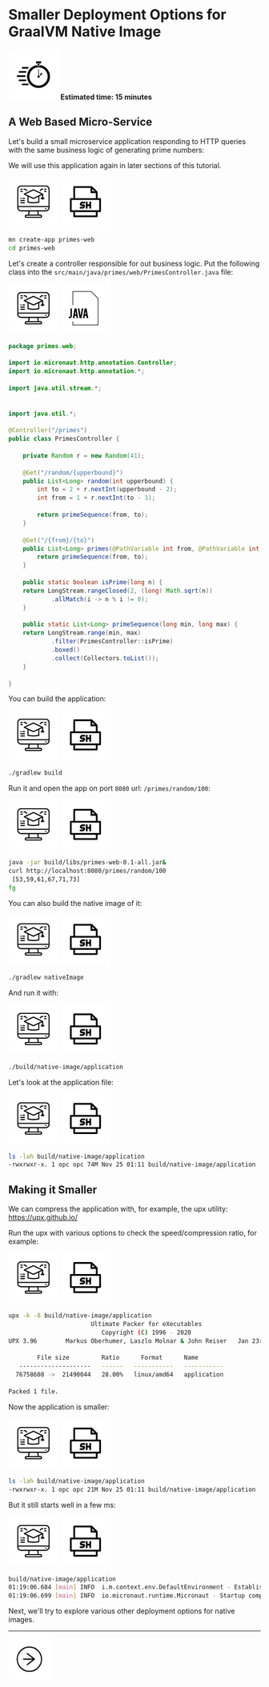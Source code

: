 # Smaller Deployment Options for GraalVM Native Image

<div class="inline-container">
<img src="../images/noun_Stopwatch_14262_100.png">
<strong>
  Estimated time: 15 minutes
</strong>
</div>

## A Web Based Micro-Service

Let's build a small microservice application responding to HTTP queries with the same business logic of generating prime numbers:

We will use this application again in later sections of this tutorial.

![User Input](../images/noun_Computer_3477192_100.png)
![Shell Script](../images/noun_SH_File_272740_100.png)
```bash
mn create-app primes-web
cd primes-web
```

Let's create a controller responsible for out business logic. Put the following class into the
`src/main/java/primes/web/PrimesController.java` file:

![User Input](../images/noun_Computer_3477192_100.png)
![Java](../images/noun_java_825609_100.png)
```java
package primes.web;

import io.micronaut.http.annotation.Controller;
import io.micronaut.http.annotation.*;

import java.util.stream.*;


import java.util.*;

@Controller("/primes")
public class PrimesController {

    private Random r = new Random(41);

    @Get("/random/{upperbound}")
    public List<Long> random(int upperbound) {
        int to = 2 + r.nextInt(upperbound - 2);
        int from = 1 + r.nextInt(to - 1);

        return primeSequence(from, to);
    }

    @Get("/{from}/{to}")
    public List<Long> primes(@PathVariable int from, @PathVariable int to) {
        return primeSequence(from, to);
    }

    public static boolean isPrime(long n) {
    return LongStream.rangeClosed(2, (long) Math.sqrt(n))
            .allMatch(i -> n % i != 0);
    }

    public static List<Long> primeSequence(long min, long max) {
    return LongStream.range(min, max)
            .filter(PrimesController::isPrime)
            .boxed()
            .collect(Collectors.toList());
    }

}
```

You can build the application:

![User Input](../images/noun_Computer_3477192_100.png)
![Shell Script](../images/noun_SH_File_272740_100.png)
```bash
./gradlew build
```

Run it and open the app on port `8080` url: `/primes/random/100`:

![User Input](../images/noun_Computer_3477192_100.png)
![Shell Script](../images/noun_SH_File_272740_100.png)
```bash
java -jar build/libs/primes-web-0.1-all.jar&
curl http://localhost:8080/primes/random/100
 [53,59,61,67,71,73]
fg
```

You can also build the native image of it:

![User Input](../images/noun_Computer_3477192_100.png)
![Shell Script](../images/noun_SH_File_272740_100.png)
```bash
./gradlew nativeImage
```
And run it with:

![User Input](../images/noun_Computer_3477192_100.png)
![Shell Script](../images/noun_SH_File_272740_100.png)
```bash
./build/native-image/application
```

Let's look at the application file:

![User Input](../images/noun_Computer_3477192_100.png)
![Shell Script](../images/noun_SH_File_272740_100.png)
```bash
ls -lah build/native-image/application
-rwxrwxr-x. 1 opc opc 74M Nov 25 01:11 build/native-image/application
```

## Making it Smaller

We can compress the application with, for example, the upx utility: https://upx.github.io/

Run the upx with various options to check the speed/compression ratio, for example:

![User Input](../images/noun_Computer_3477192_100.png)
![Shell Script](../images/noun_SH_File_272740_100.png)
```bash
upx -k -8 build/native-image/application
                       Ultimate Packer for eXecutables
                          Copyright (C) 1996 - 2020
UPX 3.96        Markus Oberhumer, Laszlo Molnar & John Reiser   Jan 23rd 2020

        File size         Ratio      Format      Name
   --------------------   ------   -----------   -----------
  76758608 ->  21490044   28.00%   linux/amd64   application

Packed 1 file.
```

Now the application is smaller:

![User Input](../images/noun_Computer_3477192_100.png)
![Shell Script](../images/noun_SH_File_272740_100.png)
```bash
ls -lah build/native-image/application
-rwxrwxr-x. 1 opc opc 21M Nov 25 01:11 build/native-image/application
```

But it still starts well in a few ms:

![User Input](../images/noun_Computer_3477192_100.png)
![Shell Script](../images/noun_SH_File_272740_100.png)
```bash
build/native-image/application
01:19:06.684 [main] INFO  i.m.context.env.DefaultEnvironment - Established active environments: [oraclecloud, cloud]
01:19:06.699 [main] INFO  io.micronaut.runtime.Micronaut - Startup completed in 25ms. Server Running:
```

Next, we'll try to explore various other deployment options for native images.

---
<a href="../5/">
    <img src="../images/noun_Next_511450_100.png"
        style="display: inline; height: 6em;" />
</a>

